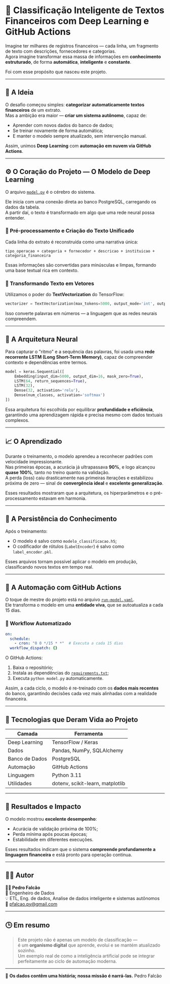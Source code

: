 # 🧠 Classificação Inteligente de Textos Financeiros com Deep Learning e GitHub Actions

Imagine ter milhares de registros financeiros — cada linha, um fragmento de texto com descrições, fornecedores e categorias.  
Agora imagine transformar essa massa de informações em **conhecimento estruturado**, de forma **automática**, **inteligente** e **constante**.  

Foi com esse propósito que nasceu este projeto.

---

## 🌱 A Ideia

O desafio começou simples: **categorizar automaticamente textos financeiros** de um extrato.  
Mas a ambição era maior — **criar um sistema autônomo**, capaz de:
- Aprender com novos dados do banco de dados;
- Se treinar novamente de forma automática;
- E manter o modelo sempre atualizado, sem intervenção manual.

Assim, unimos **Deep Learning** com **automação em nuvem via GitHub Actions**.

---

## ⚙️ O Coração do Projeto — O Modelo de Deep Learning

O arquivo [`model.py`](model.py) é o cérebro do sistema.

Ele inicia com uma conexão direta ao banco PostgreSQL, carregando os dados da tabela.  
A partir daí, o texto é transformado em algo que uma rede neural possa entender.

### 🧩 Pré-processamento e Criação do Texto Unificado
Cada linha do extrato é reconstruída como uma narrativa única:
```text
tipo_operacao + categoria + fornecedor + descricao + instituicao + categoria_financeira
```
Essas informações são convertidas para minúsculas e limpas, formando uma base textual rica em contexto.

### 🔢 Transformando Texto em Vetores
Utilizamos o poder do **TextVectorization** do TensorFlow:
```python
vectorizer = TextVectorization(max_tokens=5000, output_mode='int', output_sequence_length=100)
```
Isso converte palavras em números — a linguagem que as redes neurais compreendem.

---

## 🧬 A Arquitetura Neural

Para capturar o "ritmo" e a sequência das palavras, foi usada uma **rede recorrente LSTM (Long Short-Term Memory)**, capaz de compreender contexto e dependências entre termos.

```python
model = keras.Sequential([
    Embedding(input_dim=5000, output_dim=16, mask_zero=True),
    LSTM(64, return_sequences=True),
    LSTM(32),
    Dense(32, activation='relu'),
    Dense(num_classes, activation='softmax')
])
```

Essa arquitetura foi escolhida por equilibrar **profundidade e eficiência**, garantindo uma aprendizagem rápida e precisa mesmo com dados textuais complexos.

---

## 📈 O Aprendizado

Durante o treinamento, o modelo aprendeu a reconhecer padrões com velocidade impressionante.  
Nas primeiras épocas, a acurácia já ultrapassava **90%**, e logo alcançou **quase 100%**, tanto no treino quanto na validação.  
A perda (loss) caiu drasticamente nas primeiras iterações e estabilizou próxima de zero — sinal de **convergência ideal** e **excelente generalização**.

Esses resultados mostraram que a arquitetura, os hiperparâmetros e o pré-processamento estavam em harmonia.

---

## 💾 A Persistência do Conhecimento

Após o treinamento:
- O modelo é salvo como `modelo_classificacao.h5`;
- O codificador de rótulos (`LabelEncoder`) é salvo como `label_encoder.pkl`.

Esses arquivos tornam possível aplicar o modelo em produção, classificando novos textos em tempo real.

---

## 🤖 A Automação com GitHub Actions

O toque de mestre do projeto está no arquivo [`run-model.yaml`](run-model.yaml).  
Ele transforma o modelo em uma **entidade viva**, que se autoatualiza a cada 15 dias.

### 🔄 Workflow Automatizado
```yaml
on:
  schedule:
    - cron: "0 0 */15 * *"  # Executa a cada 15 dias
  workflow_dispatch: {}
```

O GitHub Actions:
1. Baixa o repositório;
2. Instala as dependências do [`requirements.txt`](requirements.txt);
3. Executa `python model.py` automaticamente.

Assim, a cada ciclo, o modelo é re-treinado com os **dados mais recentes** do banco, garantindo decisões cada vez mais alinhadas com a realidade financeira.

---

## 🧩 Tecnologias que Deram Vida ao Projeto

| Camada | Ferramenta |
|--------|-------------|
| Deep Learning | TensorFlow / Keras |
| Dados | Pandas, NumPy, SQLAlchemy |
| Banco de Dados | PostgreSQL |
| Automação | GitHub Actions |
| Linguagem | Python 3.11 |
| Utilidades | dotenv, scikit-learn, matplotlib |

---

## 🧪 Resultados e Impacto

O modelo mostrou **excelente desempenho**:
- Acurácia de validação próxima de 100%;
- Perda mínima após poucas épocas;
- Estabilidade em diferentes execuções.

Esses resultados indicam que o sistema **compreende profundamente a linguagem financeira** e está pronto para operação contínua.

---

## 👨‍💻 Autor

**🧔🏻 Pedro Falcão**  
🧩 Engenheiro de Dados  
💡  ETL, Eng. de dados, Analise de dados inteligente e sistemas autônomos  
📧 pfalcao.py@gmail.com

---

## 🕒 Em resumo

> Este projeto não é apenas um modelo de classificação —  
> é um **organismo digital** que aprende, evolui e se mantém atualizado sozinho.  
> Um exemplo real de como a inteligência artificial pode se integrar perfeitamente ao ciclo de automação moderna.

---

📜 **Os dados contêm uma história; nossa missão é narrá-las.** Pedro Falcão
